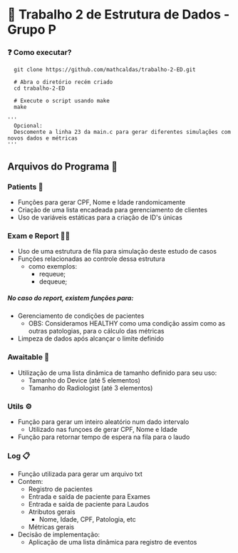 # :briefcase: Trabalho 2 de Estrutura de Dados - Grupo P

### :question: Como executar?
```shell
  git clone https://github.com/mathcaldas/trabalho-2-ED.git
  
  # Abra o diretório recém criado
  cd trabalho-2-ED
  
  # Execute o script usando make
  make

'''
  Opcional:
  Descomente a linha 23 da main.c para gerar diferentes simulações com novos dados e métricas
''' 
```
## Arquivos do Programa  :open_file_folder:

### Patients :dizzy:

  * Funções para gerar CPF, Nome e Idade randomicamente 
  * Criação de uma lista encadeada para gerenciamento de clientes
  * Uso de variáveis estáticas para a criação de ID's únicas

### Exam e Report :man_health_worker:

  * Uso de uma estrutura de fila para simulação deste estudo de casos
  * Funções relacionadas ao controle dessa estrutura
    * como exemplos:
      * requeue;
      * dequeue;
        
##### No caso do report, existem funções para: 

  * Gerenciamento de condições de pacientes
    * OBS: Consideramos HEALTHY como uma condição assim como as outras patologias, para o cálculo das métricas
  * Limpeza de dados após alcançar o limite definido
    

### Awaitable :stop_sign:

  * Utilização de uma lista dinâmica de tamanho definido para seu uso:
    * Tamanho do Device (até 5 elementos) 
    * Tamanho do Radiologist (até 3 elementos)

### Utils :gear:

  * Função para gerar um inteiro aleatório num dado intervalo
    * Utilizado nas funçoes de gerar CPF, Nome e Idade
  * Função para retornar tempo de espera na fila para o laudo
    
### Log :clipboard:
  

  * Função utilizada para gerar um arquivo txt
  * Contem:
    * Registro de pacientes
    * Entrada e saída de paciente para Exames
    * Entrada e saída de paciente para Laudos
    * Atributos gerais
      * Nome, Idade, CPF, Patologia, etc
    * Métricas gerais
  * Decisão de implementação:
    * Aplicação de uma lista dinâmica para registro de eventos    

##
